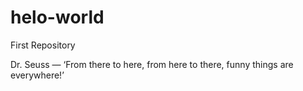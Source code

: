 # helo-world
First Repository

Dr. Seuss — ‘From there to here, from here to there, funny things are everywhere!’
